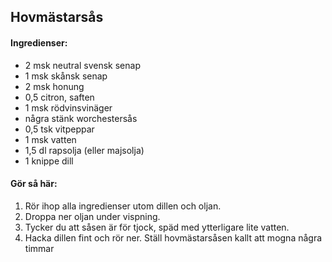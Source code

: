 ## Hovmästarsås

#### Ingredienser:

* 2 msk neutral svensk senap
* 1 msk skånsk senap
* 2 msk honung
* 0,5 citron, saften
* 1 msk rödvinsvinäger
* några stänk worchestersås
* 0,5 tsk vitpeppar
* 1 msk vatten
* 1,5 dl rapsolja (eller majsolja)
* 1 knippe dill

#### Gör så här:
1. Rör ihop alla ingredienser utom dillen och oljan. 
2. Droppa ner oljan under vispning. 
3. Tycker du att såsen är för tjock, späd med ytterligare lite vatten.
4. Hacka dillen fint och rör ner. Ställ hovmästarsåsen kallt att mogna några timmar
